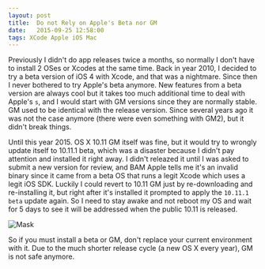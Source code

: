 ```yaml
---
layout: post
title:  Do not Rely on Apple's Beta nor GM
date:   2015-09-25 12:58:00
tags: XCode Apple iOS Mac
---
```


Previously I didn't do app releases twice a months, so normally I don't have to install 2 OSes or Xcodes at the same time. Back in year 2010, I decided to try a beta version of iOS 4 with Xcode, and that was a nightmare. Since then I never bothered to try Apple's beta anymore. New features from a beta version are always cool but it takes too much additional time to deal with Apple's `s`, and I would start with GM versions since they are normally stable. GM used to be identical with the release version. Since several years ago it was not the case anymore (there were even something with GM2), but it didn't break things.

Until this year 2015. OS X 10.11 GM itself was fine, but it would try to wrongly update itself to 10.11.1 beta, which was a disaster because I didn't pay attention and installed it right away. I didn't releazed it until I was asked to submit a new version for review, and BAM Apple tells me it's an invalid binary since it came from a beta OS that runs a legit Xcode which uses a legit iOS SDK. Luckily I could revert to 10.11 GM just by re-downloading and re-installing it, but right after it's installed it prompted to apply the `10.11.1 beta` update again. So I need to stay awake and not reboot my OS and wait for 5 days to see it will be addressed when the public 10.11 is released.

![Mask](https://www.dropbox.com/s/489w82n65657q89/Screenshot%202015-09-25%2011.36.26.png?dl=1 "Screenshot")

So if you must install a beta or GM, don't replace your current environment with it. Due to the much shorter release cycle (a new OS X every year), GM is not safe anymore.